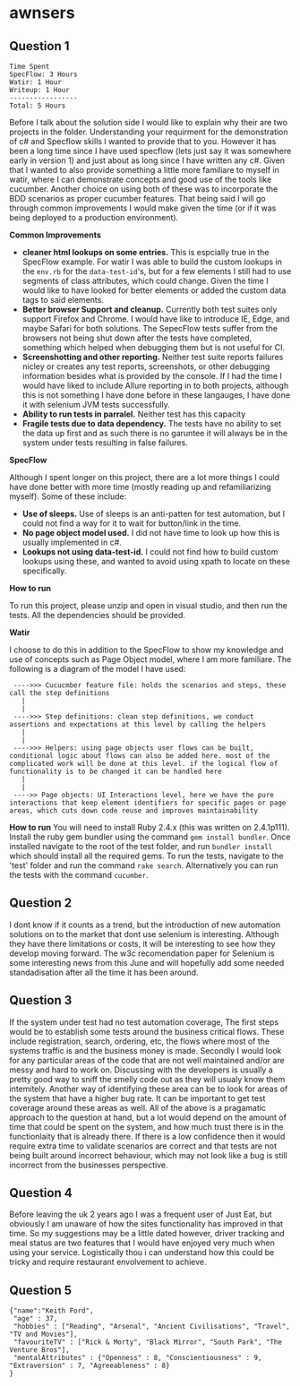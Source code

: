 # awnsers
## Question 1
```
Time Spent
SpecFlow: 3 Hours 
Watir: 1 Hour
Writeup: 1 Hour
-----------------
Total: 5 Hours
```
Before I talk about the solution side I would like to explain why their are two projects in the folder. Understanding your requirment for the demonstration of c# and Specflow skills I wanted to provide that to you. However it has been a long time since I have used specflow (lets just say it was somewhere early in version 1) and just about as long since I have written any c#. Given that I wanted to also provide something a little more familiare to myself in watir, where I can demonstrate concepts and good use of the tools like cucumber. Another choice on using both of these was to incorporate the BDD scenarios as proper cucumber features. 
That being said I will go through common improvements I would make given the time (or if it was being deployed to a production environment). 

__Common Improvements__

* **cleaner html lookups on some entries.** 
This is espcially true in the SpecFlow example. For watir I was able to build the custom lookups in the `env.rb` for the `data-test-id`'s, but for a few elements I still had to use segments of class attributes, which could change. Given the time I would like to have looked for better elements or added the custom data tags to said elements.  
* **Better browser Support and cleanup.**
Currently both test suites only support Firefox and Chrome. I would have like to introduce IE, Edge, and maybe Safari for both solutions. The SepecFlow tests suffer from the browsers not being shut down after the tests have completed, something which helped when debugging them but is not useful for CI. 
* **Screenshotting and other reporting.**
Neither test suite reports failures nicley or creates any test reports, screenshots, or other debugging information besides what is provided by the console. If I had the time I would have liked to include Allure reporting in to both projects, although this is not something I have done before in these langauges, I have done it with selenium JVM tests successfully. 
* **Ability to run tests in parralel.**
Neither test has this capacity
* **Fragile tests due to data dependency.**
The tests have no ability to set the data up first and as such there is no garuntee it will always be in the system under tests resulting in false failures. 

__**SpecFlow**__

Although I spent longer on this project, there are a lot more things I could have done better with more time (mostly reading up and refamiliarizing myself). Some of these include:
* **Use of sleeps.**
Use of sleeps is an anti-patten for test automation, but I could not find a way for it to wait for button/link in the time.
* **No page object model used.**
I did not have time to look up how this is usually implemented in c#. 
* **Lookups not using data-test-id.**
I could not find how to build custom lookups using these, and wanted to avoid using xpath to locate on these specifically. 

**How to run**

To run this project, please unzip and open in visual studio, and then run the tests. All the dependencies should be provided. 



__**Watir**__

I choose to do this in addition to the SpecFlow to show my knowledge and use of concepts such as Page Object model, where I am more familiare. The following is a diagram of the model I have used:
```
 ---->>> Cucucmber feature file: holds the scenarios and steps, these call the step definitions
   |
   |
 ---->>> Step definitions: clean step definitions, we conduct assertions and expectations at this level by calling the helpers
   |
   |
 ---->>> Helpers: using page objects user flows can be built, conditional logic about flows can also be added here. most of the complicated work will be done at this level. if the logical flow of functionality is to be changed it can be handled here
   |
   |
 ---->> Page objects: UI Interactions level, here we have the pure interactions that keep element identifiers for specific pages or page areas, which cuts down code reuse and improves maintainability
 ```
**How to run**
You will need to install Ruby 2.4.x (this was written on 2.4.1p111).
Install the ruby gem bundler using the command `gem install bundler`.
Once installed navigate to the root of the test folder, and run `bundler install` which should install all the required gems.
To run the tests, navigate to the 'test' folder and run the command `rake search`. Alternatively you can run the tests with the command `cucumber`.
 


## Question 2 
I dont know if it counts as a trend, but the introduction of new automation solutions on to the market that dont use selenium is interesting. Although they have there limitations or costs, it will be interesting to see how they develop moving forward. The w3c recomendation paper for Selenium is some interesting news from this June and will hopefully add some needed standadisation after all the time it has been around.  

## Question 3 
If the system under test had no test automation coverage, The first steps would be to establish some tests around the business critical flows. These include registration, search, ordering, etc, the flows where most of the systems traffic is and the business money is made. Secondly I would look for any particular areas of the code that are not well maintained and/or are messy and hard to work on. Discussing with the developers is usually a pretty good way to sniff the smelly code out as they will usualy know them intemitely. Another way of identifying these area can be to look for areas of the system that have a higher bug rate. It can be important to get test coverage around these areas as well. 
All of the above is a pragamatic approach to the question at hand, but a lot would depend on the amount of time that could be spent on the system, and how much trust there is in the functionlaity that is already there. If there is a low confidence then it would require extra time to validate scenarios are correct and that tests are not being built around incorrect behaviour, which may not look like a bug is still incorrect from the businesses perspective.

## Question 4 
Before leaving the uk 2 years ago I was a frequent user of Just Eat, but obviously I am unaware of how the sites functionality has improved in that time. So my suggestions may be a little dated however, driver tracking and meal status are two features that I would have enjoyed very much when using your service. Logistically thou i can understand how this could be tricky and require restaurant envolvement to achieve.  

## Question 5 
```
{"name":"Keith Ford", 
 "age" : 37, 
 "hobbies" : ["Reading", "Arsenal", "Ancient Civilisations", "Travel", "TV and Movies"],
 "favouriteTV" : ["Rick & Morty", "Black Mirror", "South Park", "The Venture Bros"],
 "mentalAttributes" : {"Openness" : 8, "Conscientiousness" : 9, "Extraversion" : 7, "Agreeableness" : 8}
}
```
